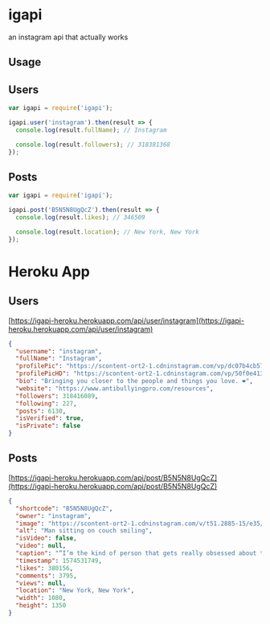 <h1>igapi</h1>

<p>an instagram api that actually works</p>

<h2>Usage</h1>

<h2>Users</h2>

```javascript
var igapi = require('igapi');

igapi.user('instagram').then(result => {
  console.log(result.fullName); // Instagram

  console.log(result.followers); // 318381368
});
```

<h2>Posts</h2>

```javascript
var igapi = require('igapi');

igapi.post('B5N5N8UgQcZ').then(result => {
  console.log(result.likes); // 346509

  console.log(result.location); // New York, New York
});
```

<h1>Heroku App</h1>

<h2>Users</h2>

[https://igapi-heroku.herokuapp.com/api/user/instagram](https://igapi-heroku.herokuapp.com/api/user/instagram)

```json
{
  "username": "instagram",
  "fullName": "Instagram",
  "profilePic": "https://scontent-ort2-1.cdninstagram.com/vp/dc07b4cb5761534479dbf928d45389a9/5E79F85D/t51.2885-19/s150x150/59381178_2348911458724961_5863612957363011584_n.jpg?_nc_ht=scontent-ort2-1.cdninstagram.com",
  "profilePicHD": "https://scontent-ort2-1.cdninstagram.com/vp/50f0e41314c9351889d9663548969cef/5E658E25/t51.2885-19/s320x320/59381178_2348911458724961_5863612957363011584_n.jpg?_nc_ht=scontent-ort2-1.cdninstagram.com",
  "bio": "Bringing you closer to the people and things you love. ❤️",
  "website": "https://www.antibullyingpro.com/resources",
  "followers": 318416089,
  "following": 227,
  "posts": 6130,
  "isVerified": true,
  "isPrivate": false
}
```

<h2>Posts</h2>

[https://igapi-heroku.herokuapp.com/api/post/B5N5N8UgQcZ](https://igapi-heroku.herokuapp.com/api/post/B5N5N8UgQcZ)

```json
{
  "shortcode": "B5N5N8UgQcZ",
  "owner": "instagram",
  "image": "https://scontent-ort2-1.cdninstagram.com/v/t51.2885-15/e35/p1080x1080/75341445_187009205806804_38901299931220318_n.jpg?_nc_ht=scontent-ort2-1.cdninstagram.com&_nc_cat=1&oh=114531462d0fcffaf042e2d8551a6ce6&oe=5E73BD55",
  "alt": "Man sitting on couch smiling",
  "isVideo": false,
  "video": null,
  "caption": "“I’m the kind of person that gets really obsessed about things and puts all my eggs in one basket,” explains Leo Wang, one of the #founders of Buffy (@buffy), an earth-friendly home goods brand based in NYC. “And if you’re like me, then that’s what being a founder is like.\n\nOriginally from Xi'an, China, Leo immigrated to the United States with his parents who later built a thriving weaving and fabric brand. He didn’t always expect to, but ultimately Leo built a modern brand rooted in his family tradition. “It’s important to be really observant, to learn to listen to the people around you but ultimately, trust yourself,” he says.\n\nIn our limited series #founders, we’re sharing the stories of amazing small business owners from all over the world. A new episode will be available every Saturday until Christmas.",
  "timestamp": 1574531749,
  "likes": 380156,
  "comments": 3795,
  "views": null,
  "location": "New York, New York",
  "width": 1080,
  "height": 1350
}
```

